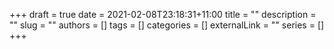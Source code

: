 +++ 
draft = true
date = 2021-02-08T23:18:31+11:00
title = ""
description = ""
slug = ""
authors = []
tags = []
categories = []
externalLink = ""
series = []
+++
